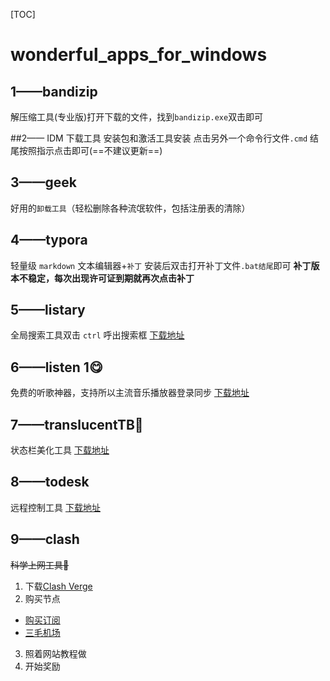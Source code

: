 [TOC]
# wonderful_apps_for_windows

## 1——bandizip 

解压缩工具(专业版)打开下载的文件，找到`bandizip.exe`双击即可

##2—— IDM 
下载工具 安装包和激活工具安装
点击另外一个命令行文件`.cmd` 结尾按照指示点击即可(==不建议更新==)

## 3——geek 
好用的`卸载工具`（轻松删除各种流氓软件，包括注册表的清除）

## 4——typora 
轻量级 `markdown` 文本编辑器+`补丁` 安装后双击打开补丁文件`.bat结尾`即可
**补丁版本不稳定，每次出现许可证到期就再次点击补丁**

## 5——listary 
全局搜索工具双击 `ctrl` 呼出搜索框
 [下载地址](https://www.listary.com/)

## 6——listen 1😋 
免费的听歌神器，支持所以主流音乐播放器登录同步
[下载地址](https://listen1.github.io/listen1/)

## 7——translucentTB🤩
状态栏美化工具 [下载地址](https://translucenttb.com/download/)

## 8——todesk 
远程控制工具 [下载地址](https://www.todesk.com/)

## 9——clash
~~科学上网工具🫢~~

1. 下载[Clash Verge](https://downlond.78321.xyz/Clash.Verge_1.4.7_x86-setup.exe)
2. 购买节点
  + [购买订阅](https://smjcdh.com/#/plan)  
  + [三毛机场](https://smjcdh.com/#/register?code=SCExWauY) 
3. 照着网站教程做 
4. 开始奖励

